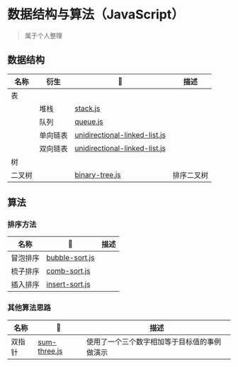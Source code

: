 # 数据结构与算法（JavaScript）
> 属于个人整理

## 数据结构

|名称|衍生|🔗|描述|
|--|--|--|--|
|表||||
||堆栈|[stack.js](./data-structure/stack.js)||
||队列|[queue.js](./data-structure/queue.js)||
||单向链表|[unidirectional-linked-list.js](./data-structure/unidirectional-linked-list.js)||
||双向链表|[unidirectional-linked-list.js](./data-structure/bilateral-linked-list.js)||
|树||||
|二叉树||[binary-tree.js](./data-structure/binary-tree.js)|排序二叉树|

## 算法
### 排序方法
|名称|🔗|描述|
|--|--|--|
|冒泡排序|[bubble-sort.js](./algorithm/sort/bubble-sort.js)||
|梳子排序|[comb-sort.js](./algorithm/sort/comb-sort.js)||
|插入排序|[insert-sort.js](./algorithm/sort/insert-sort.js)||

### 其他算法思路
|名称|🔗|描述|
|--|--|--|
|双指针|[sum-three.js](./algorithm/sum-three.js)|使用了一个三个数字相加等于目标值的事例做演示|

